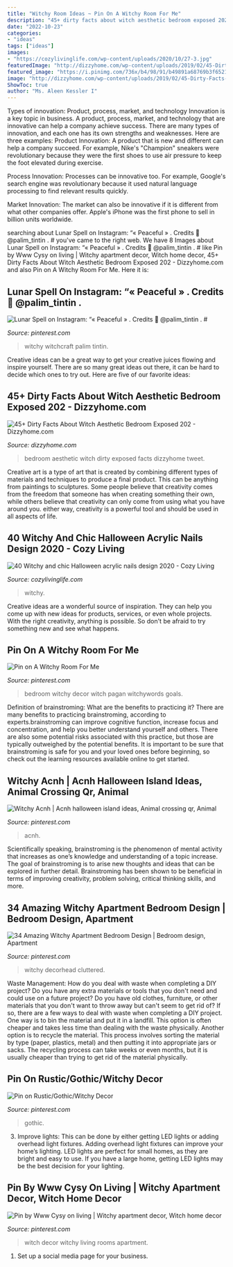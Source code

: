 ```yaml
---
title: "Witchy Room Ideas ~ Pin On A Witchy Room For Me"
description: "45+ dirty facts about witch aesthetic bedroom exposed 202"
date: "2022-10-23"
categories:
- "ideas"
tags: ["ideas"]
images:
- "https://cozylivinglife.com/wp-content/uploads/2020/10/27-3.jpg"
featuredImage: "http://dizzyhome.com/wp-content/uploads/2019/02/45-Dirty-Facts-About-Witch-Aesthetic-Bedroom-Exposed_202.jpg"
featured_image: "https://i.pinimg.com/736x/b4/98/91/b49891a68769b3f65212d2f8aadc6386.jpg"
image: "http://dizzyhome.com/wp-content/uploads/2019/02/45-Dirty-Facts-About-Witch-Aesthetic-Bedroom-Exposed_202.jpg"
ShowToc: true
author: "Ms. Aleen Kessler I"
---
```



Types of innovation: Product, process, market, and technology
Innovation is a key topic in business. A product, process, market, and technology that are innovative can help a company achieve success. There are many types of innovation, and each one has its own strengths and weaknesses. Here are three examples: 
Product Innovation: A product that is new and different can help a company succeed. For example, Nike's "Champion" sneakers were revolutionary because they were the first shoes to use air pressure to keep the foot elevated during exercise.

Process Innovation: Processes can be innovative too. For example, Google's search engine was revolutionary because it used natural language processing to find relevant results quickly.

Market Innovation: The market can also be innovative if it is different from what other companies offer. Apple's iPhone was the first phone to sell in billion units worldwide.

	

		
searching about Lunar Spell on Instagram: “« Peaceful » . Credits 🖤 @palim_tintin . # you've came to the right web. We have 8 Images about Lunar Spell on Instagram: “« Peaceful » . Credits 🖤 @palim_tintin . # like Pin by Www Cysy on living | Witchy apartment decor, Witch home decor, 45+ Dirty Facts About Witch Aesthetic Bedroom Exposed 202 - Dizzyhome.com and also Pin on A Witchy Room For Me. Here it is:
		
    
## Lunar Spell On Instagram: “« Peaceful » . Credits 🖤 @palim_tintin . #

<img loading=lazy src="https://i.pinimg.com/736x/72/db/c4/72dbc420a0fdd11c2db72299dcc7b9cf.jpg" onerror="this.onerror=null;this.src='https://tse3.mm.bing.net/th?id=OIP.InzEiKzFJHccedKHf1cMrwHaJR&amp;pid=15.1';" alt="Lunar Spell on Instagram: “« Peaceful » . Credits 🖤 @palim_tintin . #">

_Source: pinterest.com_

>witchy witchcraft palim tintin. 

	

Creative ideas can be a great way to get your creative juices flowing and inspire yourself. There are so many great ideas out there, it can be hard to decide which ones to try out. Here are five of our favorite ideas: 

    
## 45+ Dirty Facts About Witch Aesthetic Bedroom Exposed 202 - Dizzyhome.com

<img loading=lazy src="http://dizzyhome.com/wp-content/uploads/2019/02/45-Dirty-Facts-About-Witch-Aesthetic-Bedroom-Exposed_202.jpg" onerror="this.onerror=null;this.src='https://tse4.mm.bing.net/th?id=OIP.eTAFA7icLW-IDdcEC5taYwHaIj&amp;pid=15.1';" alt="45+ Dirty Facts About Witch Aesthetic Bedroom Exposed 202 - Dizzyhome.com">

_Source: dizzyhome.com_

>bedroom aesthetic witch dirty exposed facts dizzyhome tweet. 

	

Creative art is a type of art that is created by combining different types of materials and techniques to produce a final product. This can be anything from paintings to sculptures. Some people believe that creativity comes from the freedom that someone has when creating something their own, while others believe that creativity can only come from using what you have around you. either way, creativity is a powerful tool and should be used in all aspects of life.

    
## 40 Witchy And Chic Halloween Acrylic Nails Design 2020 - Cozy Living

<img loading=lazy src="https://cozylivinglife.com/wp-content/uploads/2020/10/27-3.jpg" onerror="this.onerror=null;this.src='https://tse1.mm.bing.net/th?id=OIP.BqJIlp9unMvzWnt4c7PlTAHaKK&amp;pid=15.1';" alt="40 Witchy and chic Halloween acrylic nails design 2020 - Cozy Living">

_Source: cozylivinglife.com_

>witchy. 

	

Creative ideas are a wonderful source of inspiration. They can help you come up with new ideas for products, services, or even whole projects. With the right creativity, anything is possible. So don't be afraid to try something new and see what happens.

    
## Pin On A Witchy Room For Me

<img loading=lazy src="https://i.pinimg.com/originals/de/7d/f3/de7df35e42750742680186e8a65bc648.jpg" onerror="this.onerror=null;this.src='https://tse2.mm.bing.net/th?id=OIP.5akhB3m9U_yzKReO9aGmAgAAAA&amp;pid=15.1';" alt="Pin on A Witchy Room For Me">

_Source: pinterest.com_

>bedroom witchy decor witch pagan witchywords goals. 

	

Definition of brainstroming: What are the benefits to practicing it?
There are many benefits to practicing brainstroming, according to experts.brainstroming can improve cognitive function, increase focus and concentration, and help you better understand yourself and others. There are also some potential risks associated with this practice, but those are typically outweighed by the potential benefits. It is important to be sure that brainstroming is safe for you and your loved ones before beginning, so check out the learning resources available online to get started.

    
## Witchy Acnh | Acnh Halloween Island Ideas, Animal Crossing Qr, Animal

<img loading=lazy src="https://i.pinimg.com/736x/08/73/b2/0873b29ad83551a904a91cfb2160f760.jpg" onerror="this.onerror=null;this.src='https://tse2.mm.bing.net/th?id=OIP.c8vQADXAYdF31laTPoPfQgHaEK&amp;pid=15.1';" alt="Witchy Acnh | Acnh halloween island ideas, Animal crossing qr, Animal">

_Source: pinterest.com_

>acnh. 

	

Scientifically speaking, brainstroming is the phenomenon of mental activity that increases as one’s knowledge and understanding of a topic increase. The goal of brainstroming is to arise new thoughts and ideas that can be explored in further detail. Brainstroming has been shown to be beneficial in terms of improving creativity, problem solving, critical thinking skills, and more.

    
## 34 Amazing Witchy Apartment Bedroom Design | Bedroom Design, Apartment

<img loading=lazy src="https://i.pinimg.com/originals/1e/c9/ae/1ec9ae01902b5f46f1062e1c1e8fd883.jpg" onerror="this.onerror=null;this.src='https://tse4.mm.bing.net/th?id=OIP.MBVrr9TiUQ1uTOel1WE3FgHaE7&amp;pid=15.1';" alt="34 Amazing Witchy Apartment Bedroom Design | Bedroom design, Apartment">

_Source: pinterest.com_

>witchy decorhead cluttered. 

	

Waste Management: How do you deal with waste when completing a DIY project?
Do you have any extra materials or tools that you don't need and could use on a future project? Do you have old clothes, furniture, or other materials that you don't want to throw away but can't seem to get rid of? If so, there are a few ways to deal with waste when completing a DIY project. 
One way is to bin the material and put it in a landfill. This option is often cheaper and takes less time than dealing with the waste physically. Another option is to recycle the material. This process involves sorting the material by type (paper, plastics, metal) and then putting it into appropriate jars or sacks. The recycling process can take weeks or even months, but it is usually cheaper than trying to get rid of the material physically.

    
## Pin On Rustic/Gothic/Witchy Decor

<img loading=lazy src="https://i.pinimg.com/736x/b4/98/91/b49891a68769b3f65212d2f8aadc6386.jpg" onerror="this.onerror=null;this.src='https://tse3.mm.bing.net/th?id=OIP.U6kAkkLCh5UpojRKNCR-HgHaLH&amp;pid=15.1';" alt="Pin on Rustic/Gothic/Witchy Decor">

_Source: pinterest.com_

>gothic. 

	

3. Improve lights: This can be done by either getting LED lights or adding overhead light fixtures.
Adding overhead light fixtures can improve your home’s lighting. LED lights are perfect for small homes, as they are bright and easy to use. If you have a large home, getting LED lights may be the best decision for your lighting.

    
## Pin By Www Cysy On Living | Witchy Apartment Decor, Witch Home Decor

<img loading=lazy src="https://i.pinimg.com/originals/0c/5e/0b/0c5e0bef1c0f6203d1443403a053858c.png" onerror="this.onerror=null;this.src='https://tse1.mm.bing.net/th?id=OIP.7SmWB_ZBKHLzpLzptTQuAwHaJQ&amp;pid=15.1';" alt="Pin by Www Cysy on living | Witchy apartment decor, Witch home decor">

_Source: pinterest.com_

>witch decor witchy living rooms apartment. 

	

1. Set up a social media page for your business.

